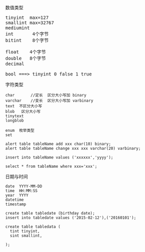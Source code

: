数值类型
<pre>
tinyint  max=127
smallint max=32767
mediumint
int       4个字节
bitint    8个字节

float    4个字节
double   8个字节
decimal

bool ===> tinyint 0 false 1 true
</pre>
字符类型
```
char       //定长  区分大小写加 binary
varchar    //变长  区分大小写加 varbinary
text  不区分大小写
blob   区分大小写
tinytext
longblob

enum  枚举类型
set

alert table tableName add xxx char(10) binary;
alert table tableName change xxx xxx varchar(20) varbinary;

insert into tableName values ('xxxxxx','yyyy');

select * from tableName where xxx='xxx';

```


日期与时间


```
date  YYYY-MM-DD
time  HH:MM:SS
year  YYYY
datetime  
timestamp

create table tabledate (birthday date);
insert into tabledate values ('2015-02-12'),('20160101');

create table tabledata (
  tint tinyint,
  sint smallint,
  
);

```
